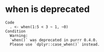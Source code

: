 # when is deprecated

    Code
      . <- when(1:5 < 3 ~ 1, ~0)
    Condition
      Warning:
      `when()` was deprecated in purrr 0.4.0.
      Please use `dplyr::case_when()` instead.

